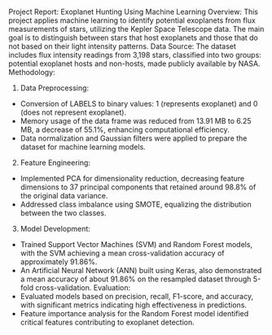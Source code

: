 Project Report: Exoplanet Hunting Using Machine Learning
Overview:
This project applies machine learning to identify potential exoplanets from flux
measurements of stars, utilizing the Kepler Space Telescope data. The main goal is to
distinguish between stars that host exoplanets and those that do not based on their light
intensity patterns.
Data Source:
The dataset includes flux intensity readings from 3,198 stars, classified into two groups:
potential exoplanet hosts and non-hosts, made publicly available by NASA.
Methodology:
1. Data Preprocessing:
- Conversion of LABELS to binary values: 1 (represents exoplanet) and 0 (does not
represent exoplanet).
- Memory usage of the data frame was reduced from 13.91 MB to 6.25 MB, a decrease of
55.1%, enhancing computational efficiency.
- Data normalization and Gaussian filters were applied to prepare the dataset for machine
learning models.
2. Feature Engineering:
- Implemented PCA for dimensionality reduction, decreasing feature dimensions to 37
principal components that retained around 98.8% of the original data variance.
- Addressed class imbalance using SMOTE, equalizing the distribution between the two
classes.
3. Model Development:
- Trained Support Vector Machines (SVM) and Random Forest models, with the SVM
achieving a mean cross-validation accuracy of approximately 91.86%.
- An Artificial Neural Network (ANN) built using Keras, also demonstrated a mean accuracy
of about 91.86% on the resampled dataset through 5-fold cross-validation.
Evaluation:
- Evaluated models based on precision, recall, F1-score, and accuracy, with significant
metrics indicating high effectiveness in predictions.
- Feature importance analysis for the Random Forest model identified critical features
contributing to exoplanet detection.
